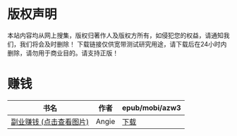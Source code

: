 # 版权声明

本站内容均从网上搜集，版权归著作人及版权方所有，如侵犯您的权益，请通知我们，我们将会及时删除！ 下载链接仅供宽带测试研究用途，请下载后在24小时内删除，请勿用于商业目的。请支持正版！

# 赚钱

| 书名 | 作者 | epub/mobi/azw3 |
| --- | --- | --- |
| [副业赚钱 (点击查看图片)](https://www.dushupai.com/attachment/2024/06/08/9385a0d4637890c5.jpg) | Angie | [下载](https://url89.ctfile.com/f/31084289-1357048438-cb560b?p=8866) |

